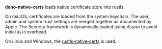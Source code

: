 **deno-native-certs** loads native certificate store into rustls.

On macOS, certificates are loaded from the system keychain. The user, admin and
system trust settings are merged together as documented by Apple. The Security
framework is dynamically loaded using `dlopen` to avoid initial `dyld` overhead.

On Linux and Windows, the
[rustls-native-certs](https://github.com/rustls/rustls-native-certs) is used.

